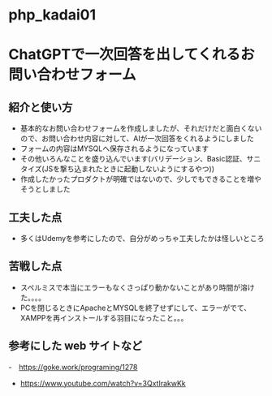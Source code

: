 # php_kadai01


# ChatGPTで一次回答を出してくれるお問い合わせフォーム



## 紹介と使い方

  - 基本的なお問い合わせフォームを作成しましたが、それだけだと面白くないので、お問い合わせ内容に対して、AIが一次回答をくれるようにしました
  - フォームの内容はMYSQLへ保存されるようになっています
  - その他いろんなことを盛り込んでいます(バリデーション、Basic認証、サニタイズ(JSを撃ち込まれたときに起動しないようにするやつ))
  - 作成したかったプロダクトが明確ではないので、少しでもできることを増やそうとしました

## 工夫した点

  - 多くはUdemyを参考にしたので、自分がめっちゃ工夫したかは怪しいところ

## 苦戦した点
  - スペルミスで本当にエラーもなくさっぱり動かないことがあり時間が溶けた。。。。
  - PCを閉じるときにApacheとMYSQLを終了せずにして、エラーがでて、XAMPPを再インストールする羽目になったこと。。。


## 参考にした web サイトなど

  -　https://goke.work/programing/1278
  - https://www.youtube.com/watch?v=3QxtIrakwKk
